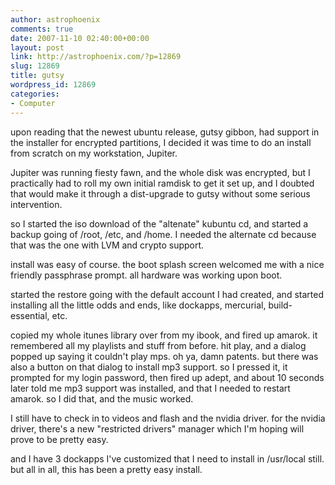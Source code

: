 ```yaml
---
author: astrophoenix
comments: true
date: 2007-11-10 02:40:00+00:00
layout: post
link: http://astrophoenix.com/?p=12869
slug: 12869
title: gutsy
wordpress_id: 12869
categories:
- Computer
---
```


upon reading that the newest ubuntu release, gutsy gibbon, had support in the installer for encrypted partitions, I decided it was time to do an install from scratch on my workstation, Jupiter.  
  
Jupiter was running fiesty fawn, and the whole disk was encrypted, but I practically had to roll my own initial ramdisk to get it set up, and I doubted that would make it through a dist-upgrade to gutsy without some serious intervention.  
  
so I started the iso download of the "altenate" kubuntu cd, and started a backup going of /root, /etc, and /home. I needed the alternate cd because that was the one with LVM and crypto support.  
  
install was easy of course. the boot splash screen welcomed me with a nice friendly passphrase prompt. all hardware was working upon boot.  
  
started the restore going with the default account I had created, and started installing all the little odds and ends, like dockapps, mercurial, build-essential, etc.  
  
copied my whole itunes library over from my ibook, and fired up amarok. it remembered all my playlists and stuff from before. hit play, and a dialog popped up saying it couldn't play mps. oh ya, damn patents. but there was also a button on that dialog to install mp3 support. so I pressed it, it prompted for my login password, then fired up adept, and about 10 seconds later told me mp3 support was installed, and that I needed to restart amarok. so I did that, and the music worked.  
  
I still have to check in to videos and flash and the nvidia driver. for the nvidia driver, there's a new "restricted drivers" manager which I'm hoping will prove to be pretty easy.  
  
and I have 3 dockapps I've customized that I need to install in /usr/local still. but all in all, this has been a pretty easy install.
